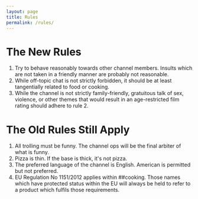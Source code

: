 ```yaml
---
layout: page
title: Rules 
permalink: /rules/
---
```


# The New Rules

 1. Try to behave reasonably towards other channel members. Insults which are
    not taken in a friendly manner are probably not reasonable.
 2. While off-topic chat is not strictly forbidden, it should be at least
    tangentially related to food or cooking.
 3. While the channel is not strictly family-friendly, gratuitous talk of sex,
    violence, or other themes that would result in an age-restricted film rating
    should adhere to rule 2.

# The Old Rules Still Apply

 1. All trolling must be funny. The channel ops will be the final arbiter of what is funny.
 2. Pizza is thin. If the base is thick, it's not pizza.
 3. The preferred language of the channel is English. American is permitted but not preferred.
 4. EU Regulation No 1151/2012 applies within ##cooking. Those names which have protected status
    within the EU will always be held to refer to a product which fulfils those requirements.
